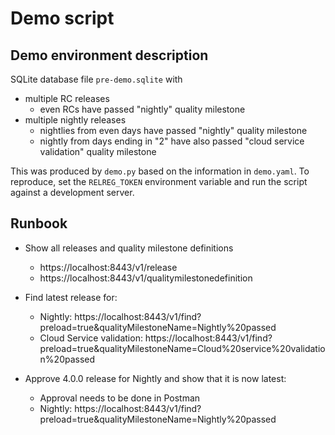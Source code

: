 # Demo script

## Demo environment description

SQLite database file `pre-demo.sqlite` with

- multiple RC releases
  - even RCs have passed "nightly" quality milestone
- multiple nightly releases
  - nightlies from even days have passed "nightly" quality milestone
  - nightly from days ending in "2" have also passed "cloud service validation" quality milestone

This was produced by `demo.py` based on the information in `demo.yaml`.
To reproduce, set the `RELREG_TOKEN` environment variable and run the script against a development server.

## Runbook

- Show all releases and quality milestone definitions
  - https://localhost:8443/v1/release
  - https://localhost:8443/v1/qualitymilestonedefinition

- Find latest release for:
  - Nightly: https://localhost:8443/v1/find?preload=true&qualityMilestoneName=Nightly%20passed
  - Cloud Service validation: https://localhost:8443/v1/find?preload=true&qualityMilestoneName=Cloud%20service%20validation%20passed

- Approve 4.0.0 release for Nightly and show that it is now latest:
  - Approval needs to be done in Postman
  - Nightly: https://localhost:8443/v1/find?preload=true&qualityMilestoneName=Nightly%20passed
